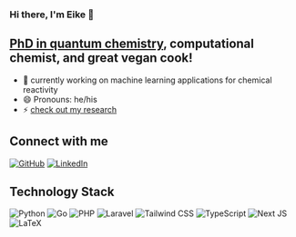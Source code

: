 ### Hi there, I'm Eike 👋

## <a href="https://bonndoc.ulb.uni-bonn.de/xmlui/handle/20.500.11811/8378">PhD in quantum chemistry</a>, computational chemist, and great vegan cook!
- 🔭 currently working on machine learning applications for chemical reactivity
- 😄 Pronouns: he/his 
- ⚡ <a href="https://ecresearch.netlify.app/">check out my research</a>

## Connect with me
[![GitHub](https://img.shields.io/badge/GitHub-100000?style=for-the-badge&logo=github&logoColor=white)](https://github.com/f3rmion)
[![LinkedIn](https://img.shields.io/badge/LinkedIn-0077B5?style=for-the-badge&logo=linkedin&logoColor=white)](https://linkedin.com/in/eike-caldeweyher/)

## Technology Stack
![Python](https://img.shields.io/badge/Python-14354C?style=for-the-badge&logo=python&logoColor=white)
![Go](https://img.shields.io/badge/Go-00ADD8?style=for-the-badge&logo=go&logoColor=white)
![PHP](https://img.shields.io/badge/PHP-777BB4?style=for-the-badge&logo=php&logoColor=white)
![Laravel](https://img.shields.io/badge/Laravel-FF2D20?style=for-the-badge&logo=laravel&logoColor=white)
![Tailwind CSS](https://img.shields.io/badge/Tailwind_CSS-38B2AC?style=for-the-badge&logo=tailwind-css&logoColor=white)
![TypeScript](https://img.shields.io/badge/typescript-%23007ACC.svg?style=for-the-badge&logo=typescript&logoColor=white)
![Next JS](https://img.shields.io/badge/Next-black?style=for-the-badge&logo=next.js&logoColor=white)
![LaTeX](https://img.shields.io/badge/latex-%23008080.svg?style=for-the-badge&logo=latex&logoColor=white)


<!--
**f3rmion/f3rmion** is a ✨ _special_ ✨ repository because its `README.md` (this file) appears on your GitHub profile.

Here are some ideas to get you started:

- 🔭 I’m currently working on ...
- 🌱 I’m currently learning ...
- 👯 I’m looking to collaborate on ...
- 🤔 I’m looking for help with ...
- 💬 Ask me about ...
- 📫 How to reach me: ...
- 😄 Pronouns: ...
- ⚡ Fun fact: ...
-->
 
